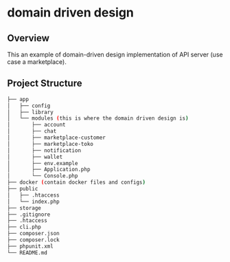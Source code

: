 # domain driven design

## Overview
This an example of domain-driven design implementation of API server (use case a marketplace).

## Project Structure

```bash
├── app
│   ├── config
│   ├── library
│   └── modules (this is where the domain driven design is)
│       ├── account
│       ├── chat
│       ├── marketplace-customer
│       ├── marketplace-toko
│       ├── notification
│       ├── wallet
│       ├── env.example
│       ├── Application.php
│       └── Console.php
├── docker (contain docker files and configs)
├── public
│   ├── .htaccess
│   └── index.php
├── storage
├── .gitignore
├── .htaccess
├── cli.php
├── composer.json
├── composer.lock
├── phpunit.xml
└── README.md
```